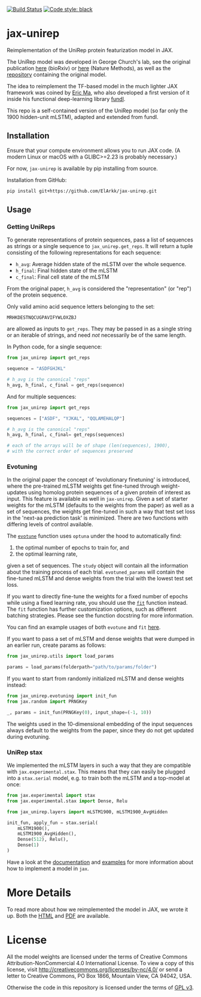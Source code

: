 [![Build Status](https://travis-ci.com/ElArkk/jax-unirep.svg?branch=master)](https://travis-ci.com/ElArkk/jax-unirep)
[![Code style: black](https://img.shields.io/badge/code%20style-black-000000.svg)](https://github.com/psf/black)

# jax-unirep

Reimplementation of the UniRep protein featurization model in JAX.

The UniRep model was developed in George Church's lab,
see the original publication
[here][arxiv] (bioRxiv) or [here][nature] (Nature Methods),
as well as the [repository][repo] containing the original model.

The idea to reimplement the TF-based model in the much lighter JAX framework
was coined by [Eric Ma][ericmjl], who also developed a first version of it
inside his functional deep-learning library [fundl][fundl].

This repo is a self-contained version of the UniRep model
(so far only the 1900 hidden-unit mLSTM),
adapted and extended from fundl.

## Installation

Ensure that your compute environment allows you to run JAX code.
(A modern Linux or macOS with a GLIBC>=2.23 is probably necessary.)

For now, `jax-unirep` is available by pip installing from source.

Installation from GitHub:

```bash
pip install git+https://github.com/ElArkk/jax-unirep.git
```

## Usage

### Getting UniReps

To generate representations of protein sequences,
pass a list of sequences as strings
or a single sequence to `jax_unirep.get_reps`.
It will return a tuple consisting of the
following representations for each sequence:

- `h_avg`: Average hidden state of the mLSTM over the whole sequence.
- `h_final`: Final hidden state of the mLSTM
- `c_final`: Final cell state of the mLSTM

From the original paper,
`h_avg` is considered the "representation" (or "rep") of the protein sequence.

Only valid amino acid sequence letters belonging to the set:

    MRHKDESTNQCUGPAVIFYWLOXZBJ

are allowed as inputs to `get_reps`.
They may be passed in as a single string or an iterable of strings,
and need _not_ necessarily be of the same length.

In Python code, for a single sequence:

```python
from jax_unirep import get_reps

sequence = "ASDFGHJKL"

# h_avg is the canonical "reps"
h_avg, h_final, c_final = get_reps(sequence)
```

And for multiple sequences:

```python
from jax_unirep import get_reps

sequences = ["ASDF", "YJKAL", "QQLAMEHALQP"]

# h_avg is the canonical "reps"
h_avg, h_final, c_final= get_reps(sequences)

# each of the arrays will be of shape (len(sequences), 1900),
# with the correct order of sequences preserved
```

### Evotuning

In the original paper the concept of 'evolutionary finetuning' is introduced,
where the pre-trained mLSTM weights get fine-tuned through weight-updates
using homolog protein sequences of a given protein of interest as input.
This feature is available as well in `jax-unirep`.
Given a set of starter weights for the mLSTM (defaults to
the weights from the paper) as well as a set of sequences,
the weights get fine-tuned in such a way that test set loss
in the 'next-aa prediction task' is minimized.
There are two functions with differing levels of control available.

The [`evotune`][evotunefunc] function uses `optuna` under the hood
to automatically find: 
1. the optimal number of epochs to train for, and
2. the optimal learning rate, 

given a set of sequences.
The `study` object will contain all the information
about the training process of each trial. 
`evotuned_params` will contain the fine-tuned mLSTM and dense weights 
from the trial with the lowest test set loss.

If you want to directly fine-tune the weights
for a fixed number of epochs
while using a fixed learning rate,
you should use the [`fit`][fitfunc] function instead.
The `fit` function has further customization options,
such as different batching strategies.
Please see the function docstring for more information.

You can find an example usages of both `evotune` and `fit` [here][examples].

If you want to pass a set of mLSTM and dense weights
that were dumped in an earlier run,
create params as follows:

```python
from jax_unirep.utils import load_params

params = load_params(folderpath="path/to/params/folder")
```

If you want to start from randomly initialized mLSTM and dense weights instead:

```python
from jax_unirep.evotuning import init_fun
from jax.random import PRNGKey

_, params = init_fun(PRNGKey(0), input_shape=(-1, 10))
```

The weights used in the 10-dimensional embedding of the input sequences
always default to the weights from the paper,
since they do not get updated during evotuning.

### UniRep stax

We implemented the mLSTM layers in such a way that
they are compatible with `jax.experimental.stax`.
This means that they can easily be plugged into
a `stax.serial` model, e.g. to train both the mLSTM
and a top-model at once:

```python
from jax.experimental import stax
from jax.experimental.stax import Dense, Relu

from jax_unirep.layers import mLSTM1900, mLSTM1900_AvgHidden

init_fun, apply_fun = stax.serial(
    mLSTM1900(),
    mLSTM1900_AvgHidden(),
    Dense(512), Relu(),
    Dense(1)
)
```

Have a look at the [documentation][stax] and [examples][staxex]
for more information about how to implement a model in `jax`.

# More Details

To read more about how we reimplemented the model in JAX, we wrote it up.
Both the [HTML](https://elarkk.github.io/jax-unirep/)
and [PDF](https://elarkk.github.io/jax-unirep/paper.pdf)
are available.

# License

All the model weights are licensed under the terms of
Creative Commons Attribution-NonCommercial 4.0 International License.
To view a copy of this license,
visit http://creativecommons.org/licenses/by-nc/4.0/
or send a letter to Creative Commons, PO Box 1866, Mountain View, CA 94042, USA.

Otherwise the code in this repository
is licensed under the terms of [GPL v3][gpl3].

[arxiv]: https://www.biorxiv.org/content/10.1101/589333v1
[nature]: https://www.nature.com/articles/s41592-019-0598-1
[repo]: https://github.com/churchlab/UniRep
[ericmjl]: https://github.com/ericmjl
[fundl]: https://github.com/ericmjl/fundl
[gpl3]: https://www.gnu.org/licenses/gpl-3.0.html
[evotunefunc]: https://github.com/ElArkk/jax-unirep/blob/master/jax_unirep/evotuning.py#L421
[fitfunc]: https://github.com/ElArkk/jax-unirep/blob/master/jax_unirep/evotuning.py#L163
[examples]: https://github.com/ElArkk/jax-unirep/blob/master/examples
[stax]: https://jax.readthedocs.io/en/latest/jax.experimental.stax.html
[staxex]: https://github.com/google/jax/tree/master/examples
